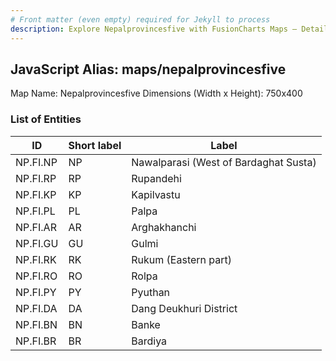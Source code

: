 ```yaml
---
# Front matter (even empty) required for Jekyll to process
description: Explore Nepalprovincesfive with FusionCharts Maps – Detailed features for seamless integration. Try now & enhance your data visualization today! 
---
```


## JavaScript Alias: maps/nepalprovincesfive

Map Name: Nepalprovincesfive
Dimensions (Width x Height): 750x400






### List of Entities

ID | Short label | Label
---|---|---|
NP.FI.NP|NP|Nawalparasi (West of Bardaghat Susta)
NP.FI.RP|RP|Rupandehi
NP.FI.KP|KP|Kapilvastu
NP.FI.PL|PL|Palpa
NP.FI.AR|AR|Arghakhanchi
NP.FI.GU|GU|Gulmi
NP.FI.RK|RK|Rukum (Eastern part)
NP.FI.RO|RO|Rolpa
NP.FI.PY|PY|Pyuthan
NP.FI.DA|DA|Dang Deukhuri District
NP.FI.BN|BN|Banke
NP.FI.BR|BR|Bardiya